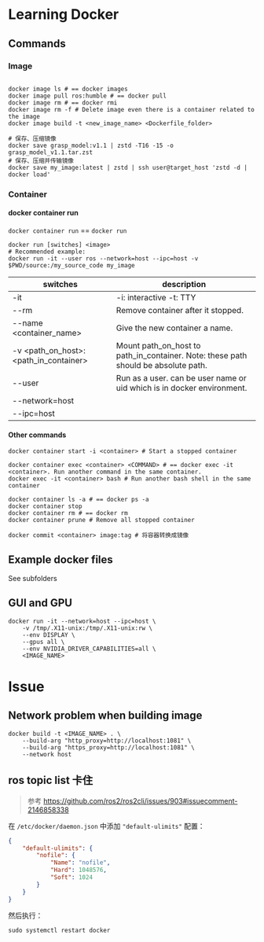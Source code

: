 # Learning Docker

 ## Commands

### Image

```shell

docker image ls # == docker images
docker image pull ros:humble # == docker pull
docker image rm # == docker rmi
docker image rm -f # Delete image even there is a container related to the image
docker image build -t <new_image_name> <Dockerfile_folder>

# 保存、压缩镜像
docker save grasp_model:v1.1 | zstd -T16 -15 -o grasp_model_v1.1.tar.zst
# 保存、压缩并传输镜像
docker save my_image:latest | zstd | ssh user@target_host 'zstd -d | docker load'
```

### Container

#### docker container run

`docker container run` == `docker run`

```shell
docker run [switches] <image>
# Recommended example:
docker run -it --user ros --network=host --ipc=host -v $PWD/source:/my_source_code my_image
```

| switches                              | description                                                                        |
| ------------------------------------- | ---------------------------------------------------------------------------------- |
| -it                                   | -i: interactive -t: TTY                                                            |
| --rm                                  | Remove container after it stopped.                                                 |
| --name <container_name>               | Give the new container a name.                                                     |
| -v <path_on_host>:<path_in_container> | Mount path_on_host to path_in_container. Note: these path should be absolute path. |
| --user <user>                         | Run as a user. <user> can be user name or uid which is in docker environment.      |
| --network=host                        |                                                                                    |
| --ipc=host                            |                                                                                    |

#### Other commands

```shell
docker container start -i <container> # Start a stopped container

docker container exec <container> <COMMAND> # == docker exec -it <container>. Run another command in the same container.
docker exec -it <container> bash # Run another bash shell in the same container

docker container ls -a # == docker ps -a
docker container stop
docker container rm # == docker rm
docker container prune # Remove all stopped container

docker commit <container> image:tag # 将容器转换成镜像
```

## Example docker files

See subfolders

## GUI and GPU

```shell
docker run -it --network=host --ipc=host \
    -v /tmp/.X11-unix:/tmp/.X11-unix:rw \
    --env DISPLAY \
    --gpus all \
    --env NVIDIA_DRIVER_CAPABILITIES=all \
    <IMAGE_NAME>
```

# Issue

## Network problem when building image

```shell
docker build -t <IMAGE_NAME> . \
    --build-arg "http_proxy=http://localhost:1081" \
    --build-arg "https_proxy=http://localhost:1081" \
    --network host
```

## ros topic list 卡住

> 参考 https://github.com/ros2/ros2cli/issues/903#issuecomment-2146858338

在 `/etc/docker/daemon.json` 中添加 `"default-ulimits"` 配置：

```json
{
    "default-ulimits": {
        "nofile": {
            "Name": "nofile",
            "Hard": 1048576,
            "Soft": 1024
        }
    }
}
```

然后执行：

```shell
sudo systemctl restart docker
```

